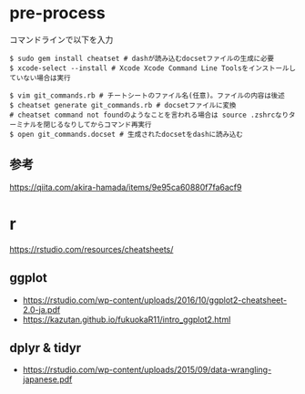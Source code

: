 
# pre-process
コマンドラインで以下を入力

```setup
$ sudo gem install cheatset # dashが読み込むdocsetファイルの生成に必要
$ xcode-select --install # Xcode Xcode Command Line Toolsをインストールしていない場合は実行
```
```implement
$ vim git_commands.rb # チートシートのファイル名(任意)。ファイルの内容は後述
$ cheatset generate git_commands.rb # docsetファイルに変換
# cheatset command not foundのようなことを言われる場合は source .zshrcなりターミナルを閉じるなりしてからコマンド再実行
$ open git_commands.docset # 生成されたdocsetをdashに読み込む
```


## 参考
https://qiita.com/akira-hamada/items/9e95ca60880f7fa6acf9


# r
https://rstudio.com/resources/cheatsheets/

## ggplot
- https://rstudio.com/wp-content/uploads/2016/10/ggplot2-cheatsheet-2.0-ja.pdf
- https://kazutan.github.io/fukuokaR11/intro_ggplot2.html
## dplyr & tidyr
- https://rstudio.com/wp-content/uploads/2015/09/data-wrangling-japanese.pdf
